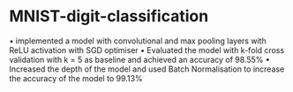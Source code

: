 # MNIST-digit-classification
•	implemented a model with convolutional and max pooling layers with ReLU activation with SGD optimiser
•	Evaluated the model with k-fold cross validation with k = 5 as baseline and achieved an accuracy of 98.55%
•	Increased the depth of the model and used Batch Normalisation to increase the accuracy of the model to 99.13%
